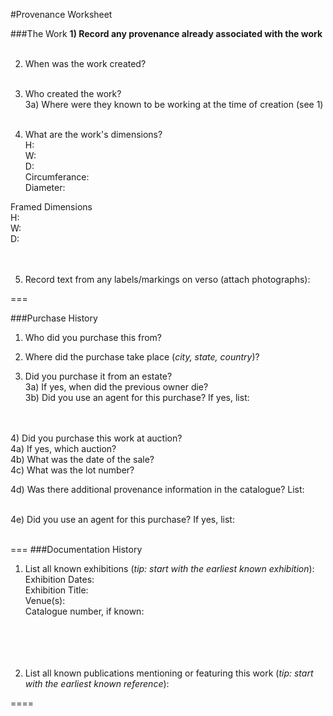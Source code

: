 #Provenance Worksheet

###The Work
**1) Record any provenance already associated with the work**
<br><br> 


2) When was the work created?
<br><br> 



3) Who created the work?<br>
3a) Where were they known to be working at the time of creation (see 1)
<br><br>
4) What are the work's dimensions?<br>
H:<br>
W:<br>
D:<br>
Circumferance:<br>
Diameter:

Framed Dimensions<br>
H:<br>
W:<br>
D:<br>
<br><br>

5) Record text from any labels/markings on verso (attach photographs):


===

###Purchase History

1) Who did you purchase this from? 

2) Where did the purchase take place (_city, state, country_)?

3) Did you purchase it from an estate? <br>
3a) If yes, when did the previous owner die?<br>
3b) Did you use an agent for this purchase? If yes, list:



<br><br>
4) Did you purchase this work at auction?<br> 
4a) If yes, which auction? <br>
4b) What was the date of the sale?<br> 
4c) What was the lot number?<br>

4d) Was there additional provenance information in the catalogue? List:<br><br>


4e) Did you use an agent for this purchase? If yes, list:
<br><br>


===
###Documentation History
1) List all known exhibitions (_tip: start with the earliest known exhibition_):<br>
Exhibition Dates:<br>
Exhibition Title:<br>
Venue(s):<br>
Catalogue number, if known:<br>
<br><br><br><br>



2) List all known publications mentioning or featuring this work (_tip: start with the earliest known reference_):


====




 

   